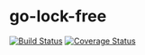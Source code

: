 go-lock-free
============

[![Build Status](https://travis-ci.org/etheriqa/go-lock-free.svg?branch=master)](https://travis-ci.org/etheriqa/go-lock-free)
[![Coverage Status](https://coveralls.io/repos/etheriqa/go-lock-free/badge.svg?branch=master)](https://coveralls.io/r/etheriqa/go-lock-free?branch=master)
